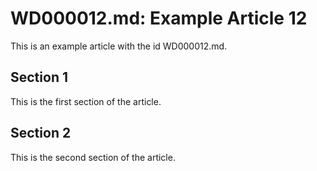 # WD000012.md: Example Article 12

This is an example article with the id WD000012.md.
## Section 1

This is the first section of the article.
## Section 2

This is the second section of the article.

